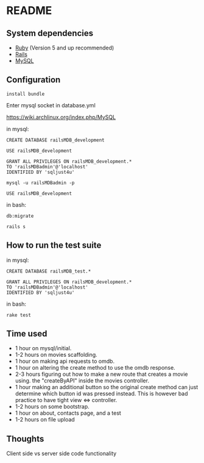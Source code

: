 # README

## System dependencies
* [Ruby](https://www.ruby-lang.org/en/) (Version 5 and up recommended)
* [Rails](http://rubyonrails.org/)
* [MySQL](https://www.mysql.com/)

## Configuration

	install bundle 

Enter mysql socket in database.yml

https://wiki.archlinux.org/index.php/MySQL

in mysql:

	CREATE DATABASE railsMDB_development 

	USE railsMDB_development 

	GRANT ALL PRIVILEGES ON railsMDB_development.*
	TO 'railsMDBadmin'@'localhost'
	IDENTIFIED BY 'sqljust4u' 

	mysql -u railsMDBadmin -p 

	USE railsMDB_development 

in bash:

	db:migrate 

	rails s

## How to run the test suite
in mysql:

	CREATE DATABASE railsMDB_test.*

	GRANT ALL PRIVILEGES ON railsMDB_development.*
	TO 'railsMDBadmin'@'localhost'
	IDENTIFIED BY 'sqljust4u' 

in bash: 

	rake test

## Time used

* 1 hour on mysql/initial.
* 1-2 hours on movies scaffolding.
* 1 hour on making api requests to omdb.
* 1 hour on altering the create method to use the omdb response.
* 2-3 hours figuring out how to make a new route that creates a movie using. the "createByAPI" inside the movies controller.
* 1 hour making an additional button so the original create method can just determine which button id was pressed instead. This is however bad practice to have tight view <=> controller.
* 1-2 hours on some bootstrap.
* 1 hour on about, contacts page, and a test
* 1-2 hours on file upload

## Thoughts
Client side vs server side code functionality
